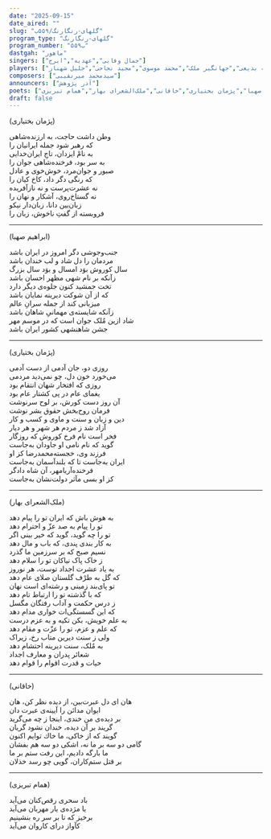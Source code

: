 ```yaml
---
date: "2025-09-15"
date_aired: ""
slug: "گلهای-رنگارنگ/۵۵۹ب"
program_type: "گلهای-رنگارنگ"
program_number: "۵۵۹ب"
dastgah: "ماهور"
singers: ["جمال وفایی","عهدیه","ایرج"]
players: ["حبیب‌الله بدیعی","جهانگیر ملک","محمد موسوی","مجید نجاحی","جلیل شهناز"]
composers: ["سیدمحمد میرنقیبی"]
announcers: ["آذر پژوهش"]
poets: ["ابراهیم صهبا","پژمان بختیاری","خاقانی","ملک‌الشعرای بهار","همام تبریزی"]
draft: false
---
```


(پژمان بختیاری)

وطن داشت حاجت، به ارزنده‌شاهی  
که رهبر شود جمله ایرانیان را  
به نامْ ایزدان، تاجِ ایران‌خدایی  
به سر بود، فرخنده‌شاهی جوان را  
صبور و جوان‌مرد، خوش‌خوی و عادل  
که رنگی دگر داد، کاخ کیان را  
نه عشرت‌پرست و نه نازآفریده  
نه گستاخ‌روی، آشکار و نهان را  
زبان‌بین دانا، زبان‌دار نیکو  
فروبسته از گفتِ ناخوش، زبان را

---

(ابراهیم صهبا)

جنب‌وجوشی دگر امروز در ایران باشد  
مردمان را دل شاد و لب خندان باشد  
سال کوروش بوَد امسال و بوَد سال بزرگ  
زآنکه بر نام شهی مظهر احسان باشد  
تخت جمشید کنون جلوه‌ی دیگر دارد  
که از آن شوکت دیرینه نمایان باشد  
میزبانی کند از جمله سرانِ عالم  
زآنکه شایسته‌ی مهمانیِ شاهان باشد  
شاد ازین مٌلک جوان است که در موسم مهر  
جشن شاهنشهی کشور ایران باشد  

---

(پژمان بختیاری)

روزی دو، جان آدمی از دست آدمی  
می‌خورد خون دل، چو نمی‌دید مردمی  
روزی که افتخار شهان انتقام بود  
یغمای عام در پی کشتار عام بود  
آن روز دست کورش، بر لوح سرنوشت  
فرمان روح‌بخش حقوق بشر نوشت  
دین و زبان و سنت و ماوی و کسب و کار  
آزاد شد ز مردم هر شهر و هر دیار  
فخر است نام فرخ کوروش که روزگار  
گوید که نام نامی او جاودان به‌جاست  
فرزند وی، خجسته‌محمدرضا کز او  
ایران به‌جاست تا که بلند‌آسمان به‌جاست  
فرخنده‌آریامهر، آن شاه دادگر  
کز او بسی مآثر دولت‌نشان به‌جاست

---

(ملک‌الشعرای بهار)

به هوش باش که ایران تو را پیام دهد  
تو را پیام به صد عزّ و احترام دهد  
تو را چه گوید، گوید که خیر بینی اگر  
به کار بندی پندی، که باب و مال دهد  
نسیم صبح که بر سرزمین ما گذرد  
ز خاک پاک نیاکان تو را سلام دهد  
به یاد عشرت اجداد توست، هر نوروز  
که گل به طرْف گلستان صلای عام دهد  
تو پای‌بند زمینی و رشته‌ای است نهان  
که با گذشته تو را ارتباط تام دهد  
ز درس حکمت و آداب رفتگان مگسل  
که این گسستگی‌ات خواری مدام دهد  
به علم خویش، بکن تکیه و به عزم درست  
که علم و عزم، تو را عزّت و مقام دهد  
ولی ز سنت دیرین متاب رخ، زیراک  
به مٌلک، سنت دیرینه احتشام دهد  
شعائر پدران و معارف اجداد  
حیات و قدرت اقوام را قوام دهد  

---

(خاقانی)

هان ای دل عبرت‌بین، از دیده نظر كن، هان  
ایوان مدائن را آیینه‌ی عبرت دان  
بر دیده‌ی من خندی، اینجا ز چه می‌گرید  
گریند بر آن دیده، خندان نشود گریان  
گویند که از خاكی، ما خاك توایم اكنون  
گامی دو سه بر ما نه، اشكی دو سه هم بفشان  
ما بارگه دادیم، این رفت ستم بر ما  
بر قتل ستم‌كاران، گویی چو رسد خذلان

---

(همام تبریزی)

باد سحری رقص‌كنان می‌آید  
یا مژده‌ی یار مهربان می‌آید  
برخیز كه تا بر سر ره بنشینیم  
كآواز درای کاروان می‌آید
